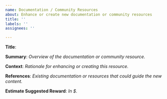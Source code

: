 ```yaml
---
name: Documentation / Community Resources
about: Enhance or create new documentation or community resources
title: ''
labels: ''
assignees: ''

---
```


**Title**: 

**Summary**: 
_Overview of the documentation or community resource._

**Context**: 
_Rationale for enhancing or creating this resource._

**References**: 
_Existing documentation or resources that could guide the new content._

**Estimate Suggested Reward**: 
_In $._
